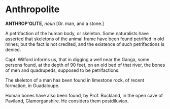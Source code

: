 # Anthropolite

**ANTHROP'OLITE**, _noun_ \[Gr. man, and a stone.\]

A petrifaction of the human body, or skeleton. Some naturalists have asserted that skeletons of the animal frame have been found petrified in old mines; but the fact is not credited, and the existence of such petrifactions is denied.

Capt. Wilford informs us, that in digging a well near the Ganga, some persons found, at the depth of 90 feet, on an old bed of that river, the bones of men and quadrupeds, supposed to be petrifactions.

The skeleton of a man has been found in limestone rock, of recent formation, in Guadaloupe.

Human bones have also been found, by Prof. Buckland, in the open cave of Paviland, Glamorganshire. He considers them postdiluvian.
